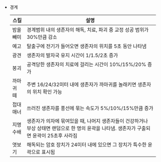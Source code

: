 * 경계

	|   스킬   |        설명         |  
	| ---------- | -------------------- |  
	| 밤올빼미 | 경계범위 내의 생존자의 해독, 치료, 파괴 중 교정 성공 범위가 30%만큼 감소|
	|   예고   | 탈출구에 전기가 들어오면 생존자의 위치를 5초 동안 나타냄|
	|   광견   | 생존자의 발자국 유지 시간이 1/1.5/2초 증가|
	|    붕괴  | 공격당한 생존자의 치료에 걸리는 시간이 10%/15%/20% 증가|
	| 까마귀 떼 | 주변 16/24/32미터 내에 생존자가 까마귀를 놀래키면 생존자의 위치 확인 가능|
	| 접대 매너 | 쓰러진 생존자를 풍선에 묶는 속도가 5%/10%/15%만큼 증가|
	| 지명수배  | 생존자가 의자에 묶여있을 때, 나머지 생존자들이 건강하거나 부상 상태면 랜덤으로 한 명의 윤곽을 나타냄. 생존자가 구출되면 윤곽이 25초후 사라짐|
	|  엿보기   | 해독되는 암호 장치가 24미터 내에 있으면 그 장치가 특수한 윤곽으로 표시됨|
